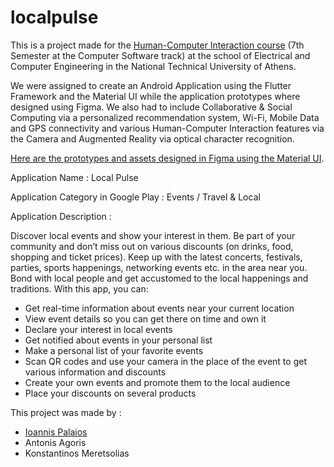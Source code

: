 # localpulse
This is a project made for the [Human-Computer Interaction course](https://www.ece.ntua.gr/en/undergraduate/courses/3362) (7th Semester at the Computer Software track) at the school of Electrical and Computer Engineering in the National Technical University of Athens.

We were assigned to create an Android Application using the Flutter Framework and the Material UI while the application prototypes where designed using Figma.
We also had to include Collaborative & Social Computing via a personalized recommendation system, Wi-Fi, Mobile Data and GPS connectivity and various Human-Computer Interaction features via the Camera and Augmented Reality via optical character recognition. 

[Here are the prototypes and assets designed in Figma using the Material UI](https://www.figma.com/file/9gL52kesbn9R9FAsPZhhMn/LocalPulse?node-id=52696%3A23855&t=C6SqTn8k7i1fH6gL-1).

Application Name : Local Pulse

Application Category in Google Play : Events / Travel & Local

Application Description :

Discover local events and show your interest in them. Be part of your community and don’t miss
out on various discounts (on drinks, food, shopping and ticket prices). Keep up with the latest
concerts, festivals, parties, sports happenings, networking events etc. in the area near you.
Bond with local people and get accustomed to the local happenings and traditions.
With this app, you can:
* Get real-time information about events near your current location
* View event details so you can get there on time and own it
* Declare your interest in local events
* Get notified about events in your personal list
* Make a personal list of your favorite events
* Scan QR codes and use your camera in the place of the event to get various information
and discounts
* Create your own events and promote them to the local audience
* Place your discounts on several products

This project was made by :
* [Ioannis Palaios](https://github.com/johnpalaios)
* Antonis Agoris
* Konstantinos Meretsolias
